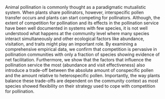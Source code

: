 Animal pollination is commonly thought as a paradigmatic mutualistic system. 
When plants share pollinators, however, interspecific pollen transfer occurs and plants can start competing for pollinators.
Although, the extent of competition for pollination and its effects in the pollination service have been well documented in systems with few species, it is not well understood what happens at the community level where many species interact simultaneously and other ecological factors like abundance, visitation, and traits might play an important role. 
By examining a comprehensive empirical data, we confirm that competition is pervasive in pollination communities with only a fraction of species showing evidence of net facilitation. 
Furthermore, we show that the factors that influence the pollination service the most (abundance and visit effectiveness) also introduce a trade-off between the absolute amount of conspecific pollen and the amount relative to heterospecific pollen. 
Importantly, the way plants balance these trade-offs are dependent on the community context as most species showed flexibility on their strategy used to cope with competition for pollination. 
